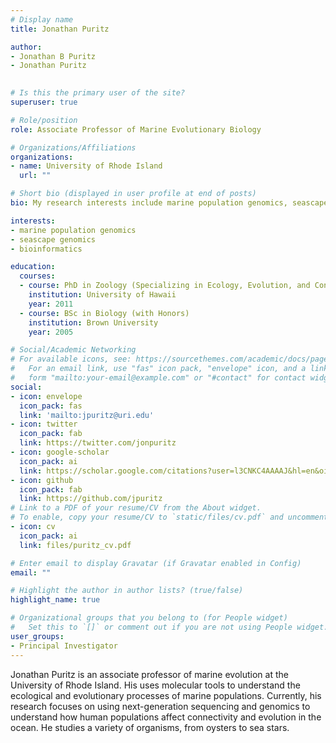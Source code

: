 ```yaml
---
# Display name
title: Jonathan Puritz

author:
- Jonathan B Puritz
- Jonathan Puritz

  
# Is this the primary user of the site?
superuser: true

# Role/position
role: Associate Professor of Marine Evolutionary Biology

# Organizations/Affiliations
organizations:
- name: University of Rhode Island
  url: ""

# Short bio (displayed in user profile at end of posts)
bio: My research interests include marine population genomics, seascape genomcis, and bioinformatics

interests:
- marine population genomics
- seascape genomics
- bioinformatics

education:
  courses:
  - course: PhD in Zoology (Specializing in Ecology, Evolution, and Conservation Biology
    institution: University of Hawaii
    year: 2011
  - course: BSc in Biology (with Honors)
    institution: Brown University
    year: 2005

# Social/Academic Networking
# For available icons, see: https://sourcethemes.com/academic/docs/page-builder/#icons
#   For an email link, use "fas" icon pack, "envelope" icon, and a link in the
#   form "mailto:your-email@example.com" or "#contact" for contact widget.
social:
- icon: envelope
  icon_pack: fas
  link: 'mailto:jpuritz@uri.edu'
- icon: twitter
  icon_pack: fab
  link: https://twitter.com/jonpuritz
- icon: google-scholar
  icon_pack: ai
  link: https://scholar.google.com/citations?user=l3CNKC4AAAAJ&hl=en&oi=ao
- icon: github
  icon_pack: fab
  link: https://github.com/jpuritz
# Link to a PDF of your resume/CV from the About widget.
# To enable, copy your resume/CV to `static/files/cv.pdf` and uncomment the lines below.
- icon: cv
  icon_pack: ai
  link: files/puritz_cv.pdf

# Enter email to display Gravatar (if Gravatar enabled in Config)
email: ""

# Highlight the author in author lists? (true/false)
highlight_name: true

# Organizational groups that you belong to (for People widget)
#   Set this to `[]` or comment out if you are not using People widget.
user_groups:
- Principal Investigator
---
```

Jonathan Puritz is an associate professor of marine evolution at the University of Rhode Island. His uses molecular tools to understand the ecological and evolutionary processes of marine populations. Currently, his research focuses on using next-generation sequencing and genomics to understand how human populations affect connectivity and evolution in the ocean. He studies a variety of organisms, from oysters to sea stars.
